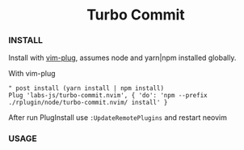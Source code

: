 <h1 align="center">Turbo Commit</h1>



### INSTALL
Install with [vim-plug](https://github.com/junegunn/vim-plug), assumes node and
yarn|npm installed globally.

With vim-plug
```vim
" post install (yarn install | npm install)
Plug 'labs-js/turbo-commit.nvim', { 'do': 'npm --prefix ./rplugin/node/turbo-commit.nvim/ install' }
```
After run PlugInstall use `:UpdateRemotePlugins` and restart neovim

### USAGE
